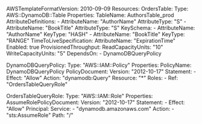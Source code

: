 
AWSTemplateFormatVersion: 2010-09-09
Resources:
  OrdersTable:
    Type: AWS::DynamoDB::Table
    Properties:
      TableName: AuthorsTable_prod
      AttributeDefinitions:
        - AttributeName: "AuthorName"
          AttributeType: "S"
        - AttributeName: "BookTitle"
          AttributeType: "S"
      KeySchema:
        - AttributeName: "AuthorName"
          KeyType: "HASH"
        - AttributeName: "BookTitle"
          KeyType: "RANGE"
      TimeToLiveSpecification:
        AttributeName: "ExpirationTime"
        Enabled: true
      ProvisionedThroughput:
        ReadCapacityUnits: "10"
        WriteCapacityUnits: "5"
    DependsOn:
      - DynamoDBQueryPolicy

  DynamoDBQueryPolicy:
    Type: "AWS::IAM::Policy"
    Properties:
      PolicyName: DynamoDBQueryPolicy
      PolicyDocument:
        Version: "2012-10-17"
        Statement:
          - Effect: "Allow"
            Action: "dynamodb:Query"
            Resource: "*"
      Roles:
        - Ref: "OrdersTableQueryRole"

  OrdersTableQueryRole:
    Type: "AWS::IAM::Role"
    Properties:
      AssumeRolePolicyDocument:
        Version: "2012-10-17"
        Statement:
          - Effect: "Allow"
            Principal:
              Service:
                - "dynamodb.amazonaws.com"
            Action:
              - "sts:AssumeRole"
      Path: "/"
